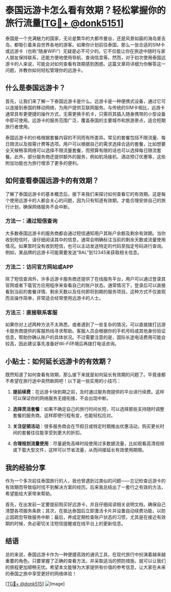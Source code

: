 # 泰国远游卡怎么看有效期？轻松掌握你的旅行流量[[TG💪+ @donk5151](https://t.me/s/donk5151)]

泰国是一个充满魅力的国家，无论是繁华的大都市曼谷，还是风景如画的海岛普吉岛，都吸引着来自世界各地的游客。如果你计划前往泰国，那么一张合适的SIM卡或远游卡（也称“随身WiFi”）无疑是必不可少的。它不仅能让你在旅途中随时与家人朋友保持联系，还能方便地使用导航、查询信息等。然而，对于初次使用泰国远游卡的人来说，可能会对如何查看有效期感到困惑。这篇文章将详细为你解答这一问题，并教你如何轻松管理你的远游卡。

## 什么是泰国远游卡？

首先，让我们来了解一下泰国远游卡是什么。远游卡是一种便携式设备，通过它可以连接到泰国的移动网络，为用户提供互联网服务。与传统的SIM卡相比，远游卡通常具有更便捷的操作方式，无需更换手机卡，只需将其插入随身携带的小型设备中即可使用。远游卡的服务范围广泛，覆盖泰国的主要城市和旅游景点，适合短期旅行者使用。

泰国远游卡的价格根据套餐内容的不同而有所差异。常见的套餐包括不限流量、每日限流以及按需计费等选项。用户可以根据自己的需求选择合适的套餐，比如想要全天候畅享网络可以选择不限流量套餐，而预算有限的话也可以选择每日限流套餐。此外，部分服务商还提供额外的服务，例如机场接机、酒店预订优惠等，这些附加功能也为旅行增添了更多的便利。

## 如何查看泰国远游卡的有效期？

了解了泰国远游卡的基本概念后，接下来我们来探讨如何查看它的有效期。这是每个使用远游卡的人都会关心的问题，因为只有知道有效期，才能合理安排自己的旅行计划，确保网络服务不会中断。

### 方法一：通过短信查询

大多数泰国远游卡的服务商都会通过短信通知用户其账户余额及剩余有效期。当你收到短信时，请仔细阅读其中的信息，通常会明确标注当前的剩余天数或流量使用情况。如果暂时没有收到短信，也可以主动发送特定的代码至指定号码进行查询。例如，某品牌的远游卡可能需要发送“BAL”到12345来获取相关信息。

### 方法二：访问官方网站或APP

除了短信查询外，许多远游卡服务商还提供了在线服务平台，用户可以通过登录其官网或者下载官方应用程序来查看自己的账户状态。通常情况下，登录后可以直接看到当前的套餐详情、剩余天数以及任何即将到期的服务项目。这种方式不仅直观而且操作简单，非常适合经常使用远游卡的人士。

### 方法三：直接联系客服

如果你对上述两种方法不太熟悉，或者遇到了一些复杂的情况，可以直接拨打远游卡服务商提供的客服热线寻求帮助。客服人员会根据你的手机号码或其他身份验证信息，帮助你确认账户的具体状况。不过需要注意的是，国际长途电话费用可能会较高，因此建议事先准备好Wi-Fi环境后再拨打电话咨询。

## 小贴士：如何延长远游卡的有效期？

既然知道了如何查看有效期，那么接下来就是如何延长有效期的问题了。毕竟谁都不希望在旅行途中突然断网吧！以下是一些实用的小技巧：

1. **提前续费**：在远游卡快到期之前，及时通过服务商提供的平台进行续费。这样可以保证你的网络服务无缝衔接，不会出现中断。
   
2. **选择灵活套餐**：如果不确定自己的旅行时间长短，可以选择那些支持随时调整套餐的服务商。这样即使行程有变，也能轻松应对。

3. **关注促销活动**：很多服务商会在节假日或特定时期推出优惠活动，购买更长时间的套餐往往能享受到更大的折扣。

4. **合理规划流量使用**：尽量避免高峰时段使用过多数据流量，比如观看高清视频或下载大型文件，这样可以节省流量，从而间接延长有效使用期限。

## 我的经验分享

作为一个多次前往泰国旅行的人，我也曾遇到过类似的问题——忘记检查远游卡的有效期而导致临时找不到解决方案的经历。后来我总结出了一套行之有效的方法，希望能给大家带来帮助。

首先，在出发前一定要提前购买好远游卡，并且仔细阅读相关说明文档，确保自己清楚各项服务条款；其次，在抵达泰国后立即激活卡片并设置自动续费功能，以防止因疏忽导致服务中断；最后，养成定期检查账户状态的习惯，尤其是在接近有效期的时候，务必密切关注短信提醒或在线平台上的更新信息。

## 结语

总的来说，泰国远游卡作为一种便捷高效的通讯工具，在现代旅行中扮演着越来越重要的角色。只要掌握了正确的查看方法，并采取适当的预防措施，就可以让我们的旅程更加顺畅无忧。希望本文能够为大家提供有价值的参考信息，让大家在未来的泰国之旅中享受更好的网络体验！

[[TG💪+ @donk5151](https://t.me/s/donk5151) ![Image](https://i.postimg.cc/rwNCRYN7/Snipaste-2025-04-30-17-27-05.png)]
